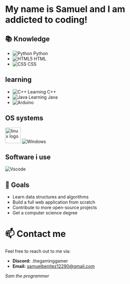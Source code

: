 # My name is Samuel and I am addicted to coding!

## 📚 Knowledge

- ![Python](https://img.shields.io/badge/Python-3776AB?style=flat-square&logo=python&logoColor=white) Python
- ![HTML5](https://img.shields.io/badge/HTML5-E34F26?style=flat-square&logo=html5&logoColor=white) HTML
- ![CSS](https://img.shields.io/badge/CSS3-1572B6?style=for-the-badge&logo=css3&logoColor=white) CSS

## learning
- ![C++](https://img.shields.io/badge/C++-00599C?style=flat-square&logo=c%2B%2B&logoColor=white) Learning C++
- ![Java](https://img.shields.io/badge/Java-007396?style=flat-square&logo=java&logoColor=white) Learning Java
- ![Arduino](https://img.shields.io/badge/Arduino-00878F.svg?style=for-the-badge&logo=Arduino&logoColor=white)


## OS systems
<img src="https://github.com/Samuel12209/Samuel12209/assets/157180807/0eeefa8d-29eb-46ff-8342-bf3dc62c82ba" alt="linux logo" width="50"> ![Windows](https://shields.io/badge/Windows--9cf?logo=Windows&style=social) 

## Software i use 
![Vscode](https://img.shields.io/badge/Vscode-007ACC?style=for-the-badge&logo=visualstudiocode&logoColor=white)

## 🌱 Goals

- Learn data structures and algorithms
- Build a full web application from scratch
- Contribute to more open-source projects
- Get a computer science degree

# 📫 Contact me

Feel free to reach out to me via:

- **Discord:** .thegaminggamer
- **Email:** samuelbenitez12290@gmail.com

*Sam the programmer*
